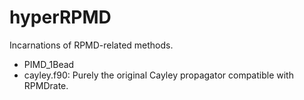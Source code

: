 # hyperRPMD
Incarnations of RPMD-related methods.

* PIMD_1Bead
* cayley.f90: Purely the original Cayley propagator compatible with RPMDrate.
